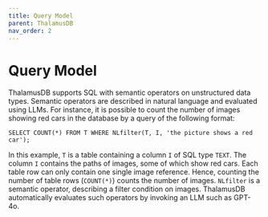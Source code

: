 ```yaml
---
title: Query Model
parent: ThalamusDB
nav_order: 2
---
```


# Query Model

ThalamusDB supports SQL with semantic operators on unstructured data types. Semantic operators are described in natural language and evaluated using LLMs. For instance, it is possible to count the number of images showing red cars in the database by a query of the following format:
```
SELECT COUNT(*) FROM T WHERE NLfilter(T, I, 'the picture shows a red car');
```
In this example, `T` is a table containing a column `I` of SQL type `TEXT`. The column `I` contains the paths of images, some of which show red cars. Each table row can only contain one single image reference. Hence, counting the number of table rows (`COUNT(*)`) counts the number of images. `NLfilter` is a semantic operator, describing a filter condition on images. ThalamusDB automatically evaluates such operators by invoking an LLM such as GPT-4o.
